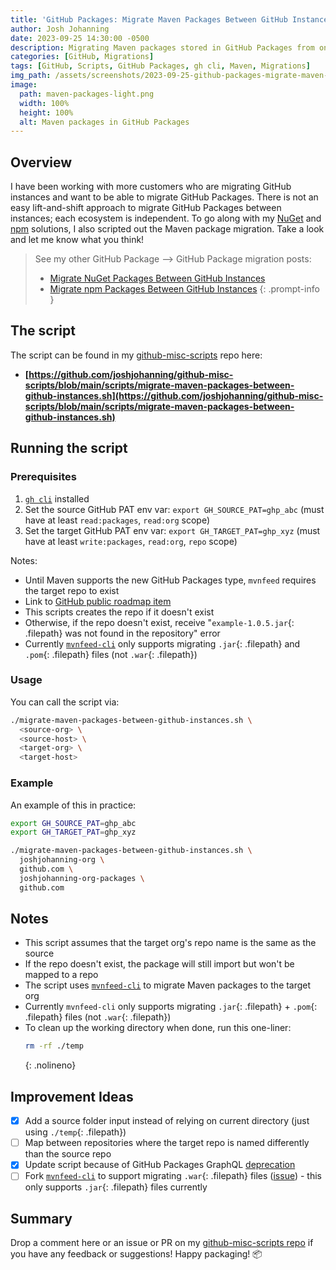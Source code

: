 ```yaml
---
title: 'GitHub Packages: Migrate Maven Packages Between GitHub Instances'
author: Josh Johanning
date: 2023-09-25 14:30:00 -0500
description: Migrating Maven packages stored in GitHub Packages from one instance to another
categories: [GitHub, Migrations]
tags: [GitHub, Scripts, GitHub Packages, gh cli, Maven, Migrations]
img_path: /assets/screenshots/2023-09-25-github-packages-migrate-maven-packages
image:
  path: maven-packages-light.png
  width: 100%
  height: 100%
  alt: Maven packages in GitHub Packages
---
```


## Overview

I have been working with more customers who are migrating GitHub instances and want to be able to migrate GitHub Packages. There is not an easy lift-and-shift approach to migrate GitHub Packages between instances; each ecosystem is independent. To go along with my [NuGet](/posts/github-packages-migrate-nuget-packages/) and [npm](/posts/github-packages-migrate-npm-packages/) solutions, I also scripted out the Maven package migration. Take a look and let me know what you think!

> See my other GitHub Package --> GitHub Package migration posts:
> - [Migrate NuGet Packages Between GitHub Instances](/posts/github-packages-migrate-nuget-packages/)
> - [Migrate npm Packages Between GitHub Instances](/posts/github-packages-migrate-npm-packages/)
{: .prompt-info }

## The script

The script can be found in my [github-misc-scripts](/posts/github-misc-scripts/) repo here: 
- **[https://github.com/joshjohanning/github-misc-scripts/blob/main/scripts/migrate-maven-packages-between-github-instances.sh](https://github.com/joshjohanning/github-misc-scripts/blob/main/scripts/migrate-maven-packages-between-github-instances.sh)**

## Running the script

### Prerequisites

1. [`gh cli`](https://cli.github.com) installed
2. Set the source GitHub PAT env var: `export GH_SOURCE_PAT=ghp_abc` (must have at least `read:packages`, `read:org` scope)
3. Set the target GitHub PAT env var: `export GH_TARGET_PAT=ghp_xyz` (must have at least `write:packages`, `read:org`, `repo` scope)

Notes:

- Until Maven supports the new GitHub Packages type, `mvnfeed` requires the target repo to exist 
- Link to [GitHub public roadmap item](https://github.com/github/roadmap/issues/578)
- This scripts creates the repo if it doesn't exist
- Otherwise, if the repo doesn't exist, receive "`example-1.0.5.jar`{: .filepath} was not found in the repository" error
- Currently [`mvnfeed-cli`](https://github.com/microsoft/mvnfeed-cli) only supports migrating `.jar`{: .filepath} and `.pom`{: .filepath} files (not `.war`{: .filepath})

### Usage

You can call the script via:

```bash
./migrate-maven-packages-between-github-instances.sh \
  <source-org> \
  <source-host> \
  <target-org> \
  <target-host>
```

### Example

An example of this in practice:

```bash
export GH_SOURCE_PAT=ghp_abc
export GH_TARGET_PAT=ghp_xyz

./migrate-maven-packages-between-github-instances.sh \
  joshjohanning-org \
  github.com \
  joshjohanning-org-packages \
  github.com
```

## Notes

- This script assumes that the target org's repo name is the same as the source
- If the repo doesn't exist, the package will still import but won't be mapped to a repo
- The script uses [`mvnfeed-cli`](https://github.com/microsoft/mvnfeed-cli) to migrate Maven packages to the target org
- Currently `mvnfeed-cli` only supports migrating `.jar`{: .filepath} + `.pom`{: .filepath} files (not `.war`{: .filepath})
- To clean up the working directory when done, run this one-liner: 
  ```bash
  rm -rf ./temp
  ```
  {: .nolineno}

## Improvement Ideas

* [x] Add a source folder input instead of relying on current directory (just using `./temp`{: .filepath})
* [ ] Map between repositories where the target repo is named differently than the source repo
* [x] Update script because of GitHub Packages GraphQL [deprecation](https://github.blog/changelog/2022-08-18-deprecation-notice-graphql-for-packages/)
* [ ] Fork [`mvnfeed-cli`](https://github.com/microsoft/mvnfeed-cli) to support migrating `.war`{: .filepath} files ([issue](https://github.com/microsoft/mvnfeed-cli/issues/16)) - this only supports `.jar`{: .filepath} files currently

## Summary

Drop a comment here or an issue or PR on my [github-misc-scripts repo](https://github.com/joshjohanning/github-misc-scripts/blob/main/scripts/migrate-maven-packages-between-github-instances.sh) if you have any feedback or suggestions! Happy packaging! 📦
